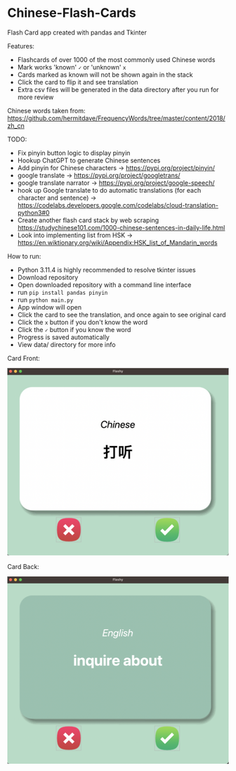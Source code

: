 # Chinese-Flash-Cards
 
Flash Card app created with pandas and Tkinter

Features:
- Flashcards of over 1000 of the most commonly used Chinese words
- Mark works 'known' `✓`  or 'unknown' `x`
- Cards marked as known will not be shown again in the stack
- Click the card to flip it and see translation
- Extra csv files will be generated in the data directory after you run for more review
 
Chinese words taken from: https://github.com/hermitdave/FrequencyWords/tree/master/content/2018/zh_cn

TODO:
- Fix pinyin button logic to display pinyin
- Hookup ChatGPT to generate Chinese sentences
- Add pinyin for Chinese characters -> https://pypi.org/project/pinyin/
- google translate -> https://pypi.org/project/googletrans/
- google translate narrator -> https://pypi.org/project/google-speech/
- hook up Google translate to do automatic translations (for each character and sentence) -> https://codelabs.developers.google.com/codelabs/cloud-translation-python3#0
- Create another flash card stack by web scraping https://studychinese101.com/1000-chinese-sentences-in-daily-life.html
- Look into implementing list from HSK -> https://en.wiktionary.org/wiki/Appendix:HSK_list_of_Mandarin_words

How to run:
- Python 3.11.4 is highly recommended to resolve tkinter issues
- Download repository
- Open downloaded repository with a command line interface
- run `pip install pandas pinyin`
- run `python main.py`
- App window will open
- Click the card to see the translation, and once again to see original card
- Click the `x` button if you don't know the word
- Click the `✓` button if you know the word
- Progress is saved automatically
- View data/ directory for more info

Card Front:

![alt text](https://github.com/J0K3Rn/Chinese-Flash-Cards/blob/main/screenshots/card_front.png?raw=true) 

Card Back:

![alt text](https://github.com/J0K3Rn/Chinese-Flash-Cards/blob/main/screenshots/card_back.png?raw=true) 
